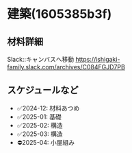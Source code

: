 # 建築(1605385b3f)

## 材料詳細
Slack::キャンバスへ移動
https://ishigaki-family.slack.com/archives/C084FGJD7PB

## スケジュールなど
- ✅2024-12: 材料あつめ
- ✅2025-01: 基礎
- ✅2025-02: 構造
- ✅2025-03: 構造
- ⛔️2025-04: 小屋組み

